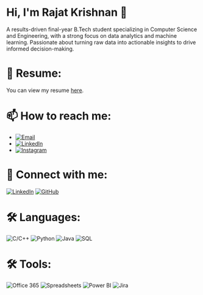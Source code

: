 # Hi, I'm Rajat Krishnan 👋
A results-driven final-year B.Tech student specializing in Computer Science and Engineering, with a strong focus on data analytics and machine learning. Passionate about turning raw data into actionable insights to drive informed decision-making.

# 📄 Resume:
You can view my resume [here](https://drive.google.com/file/d/1riPBOB44WIw-nNeal347DM_2nb0KNkdZ/view?usp=sharing).

# 📫 How to reach me:
- [![Email](https://img.shields.io/badge/Email-red?style=for-the-badge&logo=gmail&logoColor=white)](mailto:rajatkrishnan2002@gmail.com) 
- [![LinkedIn](https://img.shields.io/badge/LinkedIn-blue?style=for-the-badge&logo=linkedin&logoColor=white)](https://www.linkedin.com/in/rajatkrishnan) 
- [![Instagram](https://img.shields.io/badge/Instagram-purple?style=for-the-badge&logo=instagram&logoColor=white)](https://www.instagram.com/rajatkr_07)

# 🌟 Connect with me:
[![LinkedIn](https://img.shields.io/badge/-LinkedIn-blue?style=for-the-badge)](https://www.linkedin.com/in/rajatkrishnan)
[![GitHub](https://img.shields.io/badge/-GitHub-black?style=for-the-badge)](https://github.com/rajatkrishnan)

# 🛠️ Languages:
![C/C++](https://img.shields.io/badge/-C/C++-brightgreen?style=for-the-badge) 
![Python](https://img.shields.io/badge/-Python-blue?style=for-the-badge) 
![Java](https://img.shields.io/badge/-Java-red?style=for-the-badge) 
![SQL](https://img.shields.io/badge/-SQL-orange?style=for-the-badge)

# 🛠️ Tools:
![Office 365](https://img.shields.io/badge/-Office%20365-blue?style=for-the-badge) 
![Spreadsheets](https://img.shields.io/badge/-Spreadsheets-green?style=for-the-badge) 
![Power BI](https://img.shields.io/badge/-Power%20BI-yellow?style=for-the-badge) 
![Jira](https://img.shields.io/badge/-Jira-lightgrey?style=for-the-badge)
